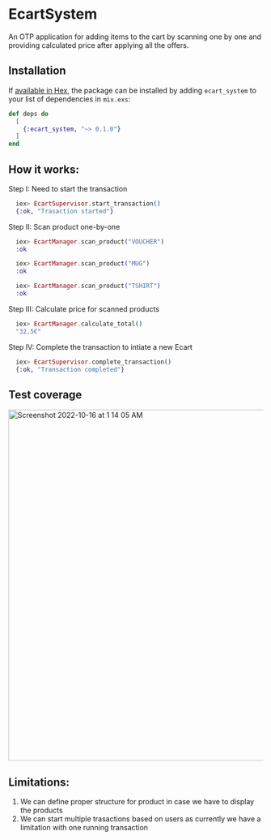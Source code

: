 # EcartSystem

An OTP application for adding items to the cart by scanning one by one and providing calculated price after applying all the offers.

## Installation

If [available in Hex](https://hex.pm/docs/publish), the package can be installed
by adding `ecart_system` to your list of dependencies in `mix.exs`:

```elixir
def deps do
  [
    {:ecart_system, "~> 0.1.0"}
  ]
end
```

## How it works:

  Step I: Need to start the transaction

  ```elixir
    iex> EcartSupervisor.start_transaction()
    {:ok, "Trasaction started"}
  ```

  Step II: Scan product one-by-one

  ```elixir
    iex> EcartManager.scan_product("VOUCHER")
    :ok

    iex> EcartManager.scan_product("MUG")
    :ok

    iex> EcartManager.scan_product("TSHIRT")
    :ok
  ```

  Step III: Calculate price for scanned products
  
  ```elixir
    iex> EcartManager.calculate_total()
    "32.5€"
  ```

  Step IV: Complete the transaction to intiate a new Ecart

  ```elixir
    iex> EcartSupervisor.complete_transaction()
    {:ok, "Transaction completed"}
  ```

## Test coverage

<img width="692" alt="Screenshot 2022-10-16 at 1 14 05 AM" src="https://user-images.githubusercontent.com/20892499/196005491-62aee53e-0947-4f22-9eff-fd105308f50c.png">

## Limitations: 
1. We can define proper structure for product in case we have to display the products
2. We can start multiple trasactions based on users as currently we have a limitation with one running transaction
